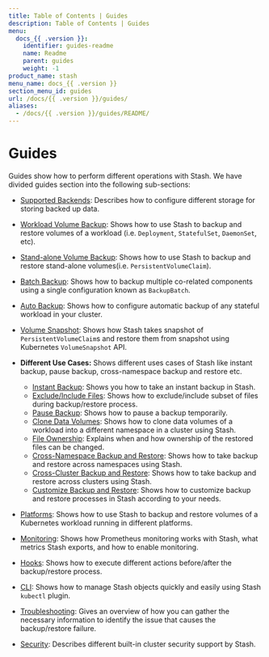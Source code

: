 ```yaml
---
title: Table of Contents | Guides
description: Table of Contents | Guides
menu:
  docs_{{ .version }}:
    identifier: guides-readme
    name: Readme
    parent: guides
    weight: -1
product_name: stash
menu_name: docs_{{ .version }}
section_menu_id: guides
url: /docs/{{ .version }}/guides/
aliases:
  - /docs/{{ .version }}/guides/README/
---
```


# Guides

Guides show how to perform different operations with Stash. We have divided guides section into the following sub-sections:

- [Supported Backends](/docs/guides/backends/overview.md): Describes how to configure different storage for storing backed up data.
- [Workload Volume Backup](/docs/guides/workloads/overview.md): Shows how to use Stash to backup and restore volumes of a workload (i.e. `Deployment`, `StatefulSet`, `DaemonSet`, etc).
- [Stand-alone Volume Backup](/docs/guides/volumes/overview.md): Shows how to use Stash to backup and restore stand-alone volumes(i.e. `PersistentVolumeClaim`).
- [Batch Backup](/docs/guides/batch-backup/overview.md): Shows how to backup multiple co-related components using a single configuration known as `BackupBatch`.
- [Auto Backup](/docs/guides/auto-backup/overview.md): Shows how to configure automatic backup of any stateful workload in your cluster.
- [Volume Snapshot](/docs/guides/volumesnapshot/overview.md): Shows how Stash takes snapshot of `PersistentVolumeClaim`s and restore them from snapshot using Kubernetes `VolumeSnapshot` API.

- **Different Use Cases:**
Shows different uses cases of Stash like instant backup, pause backup, cross-namespace backup and restore etc.

  - [Instant Backup](/docs/guides/use-cases/instant-backup.md): Shows you how to take an instant backup in Stash.
  - [Exclude/Include Files](/docs/guides/use-cases/exclude-include-files/index.md): Shows how to exclude/include subset of files during backup/restore process.
  - [Pause Backup](/docs/guides/use-cases/pause-backup.md): Shows how to pause a backup temporarily.
  - [Clone Data Volumes](/docs/guides/use-cases/clone-pvc.md): Shows how to clone data volumes of a workload into a different namespace in a cluster using Stash.
  - [File Ownership](/docs/guides/use-cases/ownership.md): Explains when and how ownership of the restored files can be changed.
  - [Cross-Namespace Backup and Restore](/docs/guides/use-cases/cross-namespace-backup/index.md): Shows how to take backup and restore across namespaces using Stash.
  - [Cross-Cluster Backup and Restore](/docs/guides/use-cases/cross-cluster-backup/index.md): Shows how to take backup and restore across clusters using Stash.
  - [Customize Backup and Restore](/docs/guides/use-cases/customize-backup-restore/index.md): Shows how to customize backup and restore processes in Stash according to your needs.
- [Platforms](/docs/guides/platforms/eks-irsa.md): Shows how to use Stash to backup and restore volumes of a Kubernetes workload running in different platforms.
- [Monitoring](/docs/guides/monitoring/overview/index.md): Shows how Prometheus monitoring works with Stash, what metrics Stash exports, and how to enable monitoring.
- [Hooks](/docs/guides/hooks/overview.md): Shows how to execute different actions before/after the backup/restore process.
- [CLI](/docs/guides/cli/cli.md): Shows how to manage Stash objects quickly and easily using Stash `kubectl` plugin.
- [Troubleshooting](/docs/guides/troubleshooting/how-to-troubleshooot/index.md): Gives an overview of how you can gather the necessary information to identify the issue that causes the backup/restore failure.
- [Security](/docs/guides/security/rbac.md): Describes different built-in cluster security support by Stash.
